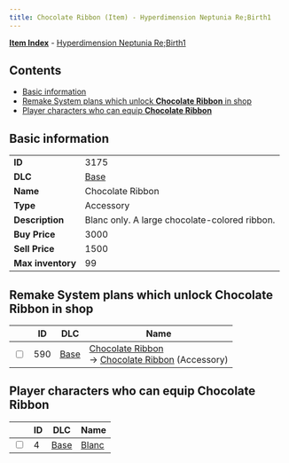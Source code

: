 ```yaml
---
title: Chocolate Ribbon (Item) - Hyperdimension Neptunia Re;Birth1
---
```


[**Item Index**](/neptunia/rb1/item/index.html) - [Hyperdimension Neptunia Re;Birth1](/neptunia/rb1)

## Contents

- [Basic information](#basic-information)
- [Remake System plans which unlock **Chocolate Ribbon** in shop](#remake-system-plans-which-unlock-chocolate-ribbon-in-shop)
- [Player characters who can equip **Chocolate Ribbon**](#player-characters-who-can-equip-chocolate-ribbon)

## Basic information

|   |   |
| -- | -- |
| **ID** | 3175 |
| **DLC** | [Base](/neptunia/rb1/dlc/1-base.html) |
| **Name** | Chocolate Ribbon |
| **Type** | Accessory |
| **Description** | Blanc only. A large chocolate-colored ribbon. |
| **Buy Price** | 3000 |
| **Sell Price** | 1500 |
| **Max inventory** | 99 |


## Remake System plans which unlock **Chocolate Ribbon** in shop

|    | ID | DLC | Name |
| -- | -- | --- | ---- |
| <input type="checkbox" id="rb1-remake-1-590" class="trackbox" /> | 590 | [Base](/neptunia/rb1/dlc/1-base.html) | [Chocolate Ribbon](/neptunia/rb1/remake/1-590-chocolate-ribbon.html)<br /> → [Chocolate Ribbon](/neptunia/rb1/item/1-3175-chocolate-ribbon.html) (Accessory) |


## Player characters who can equip **Chocolate Ribbon**

|    | ID | DLC | Name |
| -- | -- | --- | ---- |
| <input type="checkbox" id="rb1-player-1-4" class="trackbox" /> | 4 | [Base](/neptunia/rb1/dlc/1-base.html) | [Blanc](/neptunia/rb1/player/1-4-blanc.html) |
